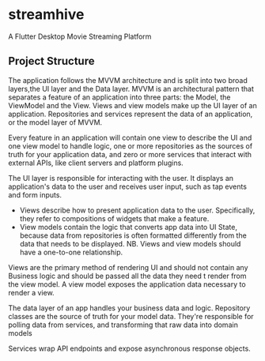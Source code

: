 # streamhive

A Flutter Desktop Movie Streaming Platform

## Project Structure
The application follows the MVVM architecture and is split into two broad layers,the UI layer and the Data layer.
MVVM is an architectural pattern that separates a feature of an application into three parts: the Model, the ViewModel and the View.
Views and view models make up the UI layer of an application.
Repositories and services represent the data of an application, or the model layer of MVVM.

Every feature in an application will contain one view to describe the UI and one view model to handle logic, 
one or more repositories as the sources of truth for your application data, and zero or more services that interact with external APIs, like client servers and platform plugins.

The UI layer is responsible for interacting with the user.
It displays an application's data to the user and receives user input, such as tap events and form inputs.

* Views describe how to present application data to the user. Specifically, they refer to compositions of widgets that make a feature.
* View models contain the logic that converts app data into UI State, because data from repositories is often formatted differently from the data that needs to be displayed.
NB. Views and view models should have a one-to-one relationship.

Views are the primary method of rendering UI and should not contain any Business logic and should be passed all the data they need t render from the view model.
A view model exposes the application data necessary to render a view.

The data layer of an app handles your business data and logic.
Repository classes are the source of truth for your model data. 
They're responsible for polling data from services, and transforming that raw data into domain models

Services wrap API endpoints and expose asynchronous response objects.